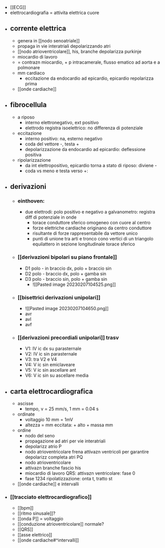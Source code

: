 - [[ECG]]
- elettrocardiografia = attivita elettrica cuore
- ## corrente elettrica
	- genera in [[nodo senoatriale]]
	- propaga in vie interatriali depolarizzando atri
	- [[nodo atrioventricolare]], his, branche depolarizza purkinje
	- miocardio di lavoro
	- = contrazn miocardio, + p intracamerale, flusso ematico ad aorta e a polmonare
	- mm cardiaco
		- eccitazione da endocardio ad epicardio, epicardio repolarizza prima
	- [[onde cardiache]]
- ## fibrocellula
	- a riposo
		- interno elettronegativo, ext positivo
		- elettrodo registra isoelettrico: no differenza di potenziale
	- eccitazione
		- interno positivo: na, esterno negativo
		- coda del vettore -, testa +
		- depolarizzazione da endocardio ad epicardio: deflessione positiva
	- ripolarizzazione
		- da int elettropositivo, epicardio torna a stato di riposo: diviene -
		- coda vs meno e testa verso +:
- ## derivazioni
	- ### einthoven:
		- due elettrodi: polo positivo e negativo a galvanometro: registra diff di potenziale in onde
			- torace conduttore sferico omogeneo con cuore al centro
			- forze elettriche cardiache originano da centro conduttore
			- risultante di forze rappresentabile da vettore unico
			- punti di unione tra arti e tronco cono vertici di un triangolo equilattero in sezione longitudinale torace sferico
	- ### [[derivazioni bipolari su piano frontale]]
		- D1 polo - in braccio dx, polo + braccio sin
		- D2 polo - braccio dx, polo + gamba sin
		- D3 polo - braccio sin, polo + gamba sin
			- ![[Pasted image 20230207104525.png]]
	- ### [[bisettrici derivazioni unipolari]]
		- ![[Pasted image 20230207104650.png]]
		- avr
		- avl 
		- avf
	- ### [[derivazioni precordiali unipolari]] trasv
		- V1: IV ic dx su parasternale
		- V2: IV ic sin parasternale
		- V3: tra V2 e V4
		- V4: V ic sin emiclaveare
		- V5: V ic sin ascellare ant
		- V6: V ic sin su ascellare media
- ## carta elettrocardiografica
	- ascisse
		- tempo, v = 25 mm/s, 1 mm = 0.04 s
	- ordinate
		- voltaggio 10 mm = 1mV
		- altezza = mm eccitata: + alto + massa mm
	- ordine
		- nodo del seno
		- propagazione ad atri per vie interatriali
		- depolarizz atrio P
		- nodo atrioventricolare frena attivazn ventricoli per garantire depolarizz completa atri PQ
		- nodo atrioventricolare
		- attivazn branche fascio his
		- miocardio di lavoro QRS: attivazn ventricolare: fase 0
		- fase 1234 ripolatizzazione: onta t, tratto st
	- [[onde cardiache]] e intervalli
- ### [[tracciato elettrocardiografico]]
	- [[bpm]]
	- [[ritmo sinusale]]?
	- [[onda P]] = voltaggio
	- [[conduzione atrioventricolare]] normale?
	- [[QRS]]
	- [[asse elettrico]]
	- [[onde cardiache#^intervalli]]